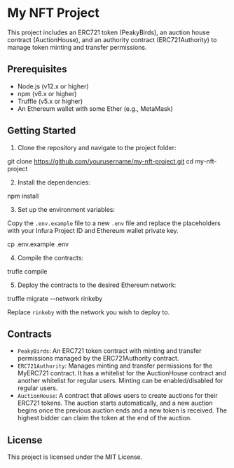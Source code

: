 # My NFT Project

This project includes an ERC721 token (PeakyBirds), an auction house contract (AuctionHouse), and an authority contract (ERC721Authority) to manage token minting and transfer permissions.

## Prerequisites

- Node.js (v12.x or higher)
- npm (v6.x or higher)
- Truffle (v5.x or higher)
- An Ethereum wallet with some Ether (e.g., MetaMask)

## Getting Started

1. Clone the repository and navigate to the project folder:

git clone https://github.com/yourusername/my-nft-project.git
cd my-nft-project

2. Install the dependencies:

npm install

3. Set up the environment variables:

Copy the `.env.example` file to a new `.env` file and replace the placeholders with your Infura Project ID and Ethereum wallet private key.

cp .env.example .env

4. Compile the contracts:

trufle compile

5. Deploy the contracts to the desired Ethereum network:

truffle migrate --network rinkeby

Replace `rinkeby` with the network you wish to deploy to.

## Contracts

- `PeakyBirds`: An ERC721 token contract with minting and transfer permissions managed by the ERC721Authority contract.
- `ERC721Authority`: Manages minting and transfer permissions for the MyERC721 contract. It has a whitelist for the AuctionHouse contract and another whitelist for regular users. Minting can be enabled/disabled for regular users.
- `AuctionHouse`: A contract that allows users to create auctions for their ERC721 tokens. The auction starts automatically, and a new auction begins once the previous auction ends and a new token is received. The highest bidder can claim the token at the end of the auction.

## License

This project is licensed under the MIT License.


